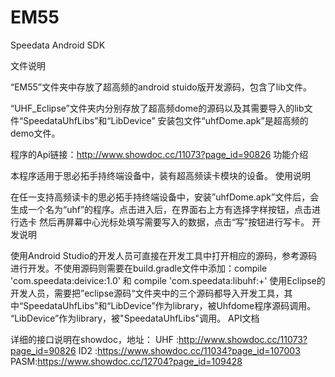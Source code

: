 # EM55

Speedata Android SDK

文件说明

“EM55”文件夹中存放了超高频的android stuido版开发源码，包含了lib文件。

“UHF_Eclipse”文件夹内分别存放了超高频dome的源码以及其需要导入的lib文件“SpeedataUhfLibs”和“LibDevice”
安装包文件“uhfDome.apk”是超高频的demo文件。

程序的Api链接：http://www.showdoc.cc/11073?page_id=90826
功能介绍

本程序适用于思必拓手持终端设备中，装有超高频读卡模块的设备。
使用说明

在任一支持高频读卡的思必拓手持终端设备中，安装”uhfDome.apk”文件后，会生成一个名为“uhf”的程序。点击进入后，在界面右上方有选择字样按钮，点击进行选卡
然后再屏幕中心光标处填写需要写入的数据，点击“写”按钮进行写卡。
开发说明

使用Android Studio的开发人员可直接在开发工具中打开相应的源码，参考源码进行开发。不使用源码则需要在build.gradle文件中添加：compile 'com.speedata:deivice:1.0'
和 compile 'com.speedata:libuhf:+'
使用Eclipse的开发人员，需要把”eclipse源码“文件夹中的三个源码都导入开发工具，其中“SpeedataUhfLibs”和“LibDevice”作为library，被Uhfdome程序源码调用。
“LibDevice”作为library，被"SpeedataUhfLibs"调用。
API文档

详细的接口说明在showdoc，地址：
UHF :http://www.showdoc.cc/11073?page_id=90826
ID2 :https://www.showdoc.cc/11034?page_id=107003
PASM:https://www.showdoc.cc/12704?page_id=109428


